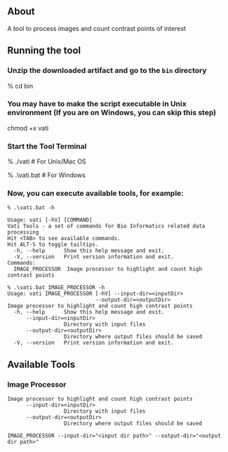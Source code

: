 ## About
A tool to process images and count contrast points of interest

## Running the tool
### Unzip the downloaded artifact and go to the `bin` directory
% cd bin

### You may have to make the script executable in Unix environment (If you are on Windows, you can skip this step)
chmod +x vati

### Start the Tool Terminal
% ./vati     # For Unix/Mac OS

% .\vati.bat # For Windows

### Now, you can execute available tools, for example:
```
% .\vati.bat -h

Usage: vati [-hV] [COMMAND]
Vati Tools - a set of commands for Bio Informatics related data processing
Hit <TAB> to see available commands.
Hit ALT-S to toggle tailtips.
  -h, --help      Show this help message and exit.
  -V, --version   Print version information and exit.
Commands:
  IMAGE_PROCESSOR  Image processor to highlight and count high contrast points

% .\vati.bat IMAGE_PROCESSOR -h
Usage: vati IMAGE_PROCESSOR [-hV] --input-dir=<inputDir>
                            --output-dir=<outputDir>
Image processor to highlight and count high contrast points
  -h, --help      Show this help message and exit.
      --input-dir=<inputDir>
                  Directory with input files
      --output-dir=<outputDir>
                  Directory where output files should be saved
  -V, --version   Print version information and exit.
```

## Available Tools
### Image Processor
```
Image processor to highlight and count high contrast points
      --input-dir=<inputDir>
                  Directory with input files
      --output-dir=<outputDir>
                  Directory where output files should be saved
```
```
IMAGE_PROCESSOR --input-dir="<input dir path>" --output-dir="<output dir path>"
```

